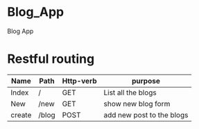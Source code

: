 # Blog_App
Blog App
# Restful routing

 Name|Path|Http-verb|purpose 
------|----|---------|---------
 Index| / | GET |  List all the blogs
 New  | /new| GET | show new blog form
 create | /blog | POST |add new post to the blogs 
